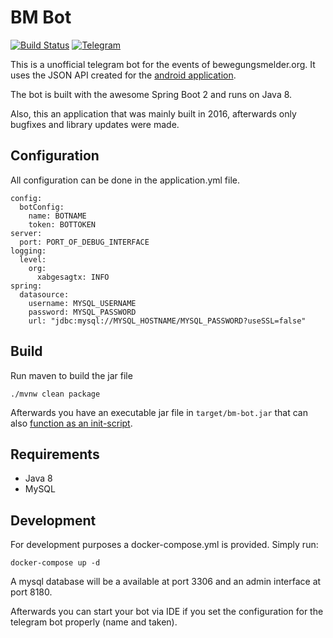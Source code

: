 # BM Bot

[![Build Status](https://travis-ci.org/xabgesagtx/bm-bot.svg?branch=master)](https://travis-ci.org/xabgesagtx/bm-bot) [![Telegram](http://trellobot.doomdns.org/telegrambadge.svg)](https://telegram.me/bm20bot)

This is a unofficial telegram bot for the events of bewegungsmelder.org. It uses the JSON API created for the [android application](https://github.com/arnef/bewegungsmelder-androidi).

The bot is built with the awesome Spring Boot 2 and runs on Java 8.

Also, this an application that was mainly built in 2016, afterwards only bugfixes and library updates were made.


## Configuration

All configuration can be done in the application.yml file.

```
config:
  botConfig:
    name: BOTNAME
    token: BOTTOKEN
server:
  port: PORT_OF_DEBUG_INTERFACE
logging:
  level:
    org:
      xabgesagtx: INFO
spring:
  datasource:
    username: MYSQL_USERNAME
    password: MYSQL_PASSWORD
    url: "jdbc:mysql://MYSQL_HOSTNAME/MYSQL_PASSWORD?useSSL=false"

```

## Build

Run maven to build the jar file

```
./mvnw clean package
```

Afterwards you have an executable jar file in `target/bm-bot.jar` that can also [function as an init-script](https://docs.spring.io/spring-boot/docs/current/reference/html/deployment-install.html).

## Requirements

* Java 8
* MySQL

## Development

For development purposes a docker-compose.yml is provided. Simply run:

```
docker-compose up -d
```

A mysql database will be a available at port 3306 and an admin interface at port 8180. 

Afterwards you can start your bot via IDE if you set the configuration for the telegram bot properly (name and taken).


